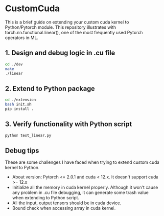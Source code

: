 # CustomCuda
This is a brief guide on extending your custom cuda kernel to Python/Pytorch module.
This repository illustrates with torch.nn.functional.linear(), one of the most frequently used Pytorch operators in ML.


## 1. Design and debug logic in .cu file
```bash
cd ./dev
make
./linear
```

## 2. Extend to Python package
```bash
cd ./extension
bash init.sh
pip install .
```

## 3. Verify functionality with Python script
```bash
python test_linear.py
```

## Debug tips
These are some challenges I have faced when trying to extend custom cuda kernel to Python.

* About version: Pytorch <= 2.0.1 and cuda < 12.x. It doesn't support cuda >= 12.x
* Initialize all the memory in cuda kernel properly. Although it won't cause any problem in .cu file debugging, it can generate some trash value when extending to Python script.
* All the input, output tensors should be in cuda device.
* Bound check when accessing array in cuda kernel.
